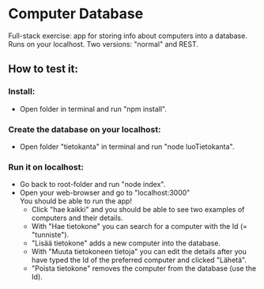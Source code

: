 # Computer Database
Full-stack exercise: app for storing info about computers into a database.  
Runs on your localhost. Two versions: "normal" and REST.  
##  How to test it:
### Install:
- Open folder in terminal and run "npm install".  
###  Create the database on your localhost:  
- Open folder "tietokanta" in terminal and run "node luoTietokanta".
###  Run it on localhost:  
- Go back to root-folder and run "node index".
- Open your web-browser and go to "localhost:3000"  
You should be able to run the app!
  - Click "hae kaikki" and you should be able to see two examples of computers and their details.
  - With "Hae tietokone" you can search for a computer with the Id (= "tunniste").
  - "Lisää tietokone" adds a new computer into the database.
  - With "Muuta tietokoneen tietoja" you can edit the details after you have typed the Id of the preferred computer and clicked "Lähetä".
  - "Poista tietokone" removes the computer from the database (use the Id).
